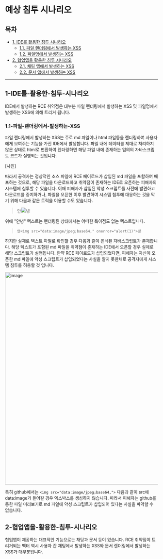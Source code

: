 # 예상 침투 시나리오

## 목차

- [1. IDE를 활용한 침투 시나리오](#1-IDE를-활용한-침투-시나리오)
  - [1.1. 파일 렌더링에서 발생하는 XSS](#1.1-파일-렌더링에서-발생하는-XSS)
  - [1.2. 파일명에서 발생하는 XSS](#1.2-파일명에서-발생하는-XSS)
- [2. 협업앱을 활용한 침투 시나리오](#2-협업앱을-활용한-침투-시나리오)
  - [2.1. 채팅 앱에서 발생하는 XSS](#2.1-채팅-기능에서-발생하는-XSS)
  - [2.2. 문서 앱에서 발생하는 XSS](#2.1-문서-기능에서-발생하는-XSS)

---

## 1-IDE를-활용한-침투-시나리오

IDE에서 발생하는 RCE 취약점은 대부분 파일 렌더링에서 발생하는 XSS 및 파일명에서 발생하는 XSS에 의해 트리거 됩니다.

### 1.1-파일-렌더링에서-발생하는-XSS
파일 렌더링에서 발생하는 XSS는 주로 md 파일이나 html 파일등을 렌더링하여 사용자에게 보여주는 기능을 가진 IDE에서 발생합니다. 파일 내에 데이터를 제대로 처리하지 않은 상태로 html로 변환하여 렌더링하면 해당 파일 내에 존재하는 임의의 자바스크립트 코드가 실행되는 것입니다.

[사진]

따라서 공격자는 정상적인 소스 파일에 RCE 페이로드가 삽입된 md 파일을 포함하여 배포하는 것으로, 해당 파일을 다운로드하고 취약점이 존재하는 IDE로 오픈하는 피해자의 시스템에 침투할 수 있습니다. 이때 피해자가 삽입된 악성 스크립트를 사전에 발견하고 다운로드를 중지하거나, 파일을 오픈한 이후 발견하여 시스템 침투에 대응하는 것을 막기 위해 다음과 같은 트릭을 이용할 수도 있습니다.


> 안<img src="data:image/jpeg;base64," onerror="alert(1)">녕

위에 "안녕" 텍스트는 렌더링된 상태에서는 어떠한 특이점도 없는 텍스트입니다.

> `안<img src="data:image/jpeg;base64," onerror="alert(1)">녕`

하지만 실제로 텍스트 파일로 확인할 경우 다음과 같이 은닉된 자바스크립트가 존재합니다. 해당 텍스트가 포함된 md 파일을 취약점이 존재하는 IDE에서 오픈할 경우 실제로 해당 스크립트가 실행됩니다. 만약 RCE 페이로드가 삽입되었다면, 피해자는 자신이 오픈한 md 파일에 악성 스크립트가 삽입되었다는 사실을 알지 못한채로 공격자에게 시스템 침투를 허용할 것 입니다. 

<img width="700" alt="image" src="https://user-images.githubusercontent.com/63496362/207413812-377e4564-6733-4be7-8d5e-cdc6daf607c9.png">

특히 github에서는 `<img src="data:image/jpeg;base64,">` 다음과 같이 src에 data:image가 들어갈 경우 엑스박스를 생성하지 않습니다. 따라서 피해자는 github를 통한 파일 미리보기로 md 파일에 악성 스크립트가 삽입되어 있다는 사실을 파악할 수 없습니다.


## 2-협업앱을-활용한-침투-시나리오

협업앱이 제공하는 대표적인 기능으로는 채팅과 문서 등이 있습니다. RCE 취약점이 트리거되는 벡터 역시 사용자 간 채팅에서 발생하는 XSS와 문서 렌더링에서 발생하는 XSS가 대부분입니다.
